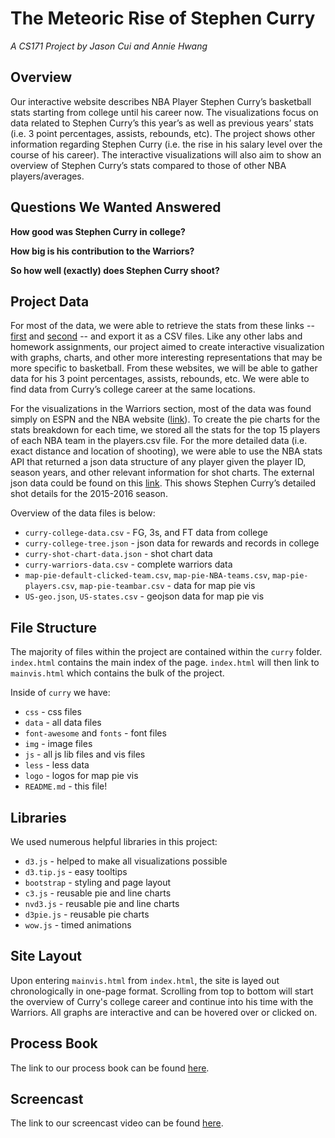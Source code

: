 # The Meteoric Rise of Stephen Curry
*A CS171 Project by Jason Cui and Annie Hwang*

## Overview
Our interactive website describes NBA Player Stephen Curry’s basketball stats starting from college until his career now. The visualizations focus on data related to Stephen Curry’s this year’s as well as previous years’ stats (i.e. 3 point percentages, assists, rebounds, etc). The project shows other information regarding Stephen Curry (i.e. the rise in his salary level over the course of his career). The interactive visualizations will also aim to show an overview of Stephen Curry’s stats compared to those of other NBA players/averages.

## Questions We Wanted Answered
**How good was Stephen Curry in college?**

**How big is his contribution to the Warriors?**

**So how well (exactly) does Stephen Curry shoot?**

## Project Data
For most of the data, we were able to retrieve the stats from these links -- [first](http://www.sports-reference.com/cbb/players/stephen-curry-1.html) and [second](http://www.basketball-reference.com/players/c/curryst01.html) -- and export it as a CSV files. Like any other labs and homework assignments, our project aimed to create interactive visualization with graphs, charts, and other more interesting representations that may be more specific to basketball. From these websites, we will be able to gather data for his 3 point percentages, assists, rebounds, etc. We were able to find data from Curry’s college career at the same locations.

For the visualizations in the Warriors section, most of the data was found simply on ESPN and the NBA website ([link](http://espn.go.com/nba/player/stats/_/id/3975/stephen-curry)). To create the pie charts for the stats breakdown for each time, we stored all the stats for the top 15 players of each NBA team in the players.csv file.
For the more detailed data (i.e. exact distance and location of shooting), we were able to use the NBA stats API that returned a json data structure of any player given the player ID, season years, and other relevant information for shot charts. The external json data could be found on this [link](http://stats.nba.com/stats/shotchartdetail?Period=0&VsConference=&LeagueID=00&LastNGames=0&TeamID=0&Position=&Location=&Outcome=&ContextMeasure=FGA&DateFrom=&StartPeriod=&DateTo=&OpponentTeamID=0&ContextFilter=&RangeType=&Season=2015-16&AheadBehind=&PlayerID=201939&EndRange=&VsDivision=&PointDiff=&RookieYear=&GameSegment=&Month=0&ClutchTime=&StartRange=&EndPeriod=&SeasonType=Regular+Season&SeasonSegment=&GameID=). This shows Stephen Curry’s detailed shot details for the 2015-2016 season.

Overview of the data files is below:

+ `curry-college-data.csv` - FG, 3s, and FT data from college
+ `curry-college-tree.json` - json data for rewards and records in college
+ `curry-shot-chart-data.json` - shot chart data
+ `curry-warriors-data.csv` - complete warriors data
+ `map-pie-default-clicked-team.csv`, `map-pie-NBA-teams.csv`, `map-pie-players.csv`, `map-pie-teambar.csv` - data for map pie vis
+ `US-geo.json`, `US-states.csv` - geojson data for map pie vis

## File Structure
The majority of files within the project are contained within the `curry` folder. `index.html` contains the main index of the page. `index.html` will then link to `mainvis.html` which contains the bulk of the project.

Inside of `curry` we have:

+ `css` - css files
+ `data` - all data files
+ `font-awesome` and `fonts` - font files
+ `img` - image files
+ `js` - all js lib files and vis files
+ `less` - less data
+ `logo` - logos for map pie vis
+ `README.md` - this file!

## Libraries
We used numerous helpful libraries in this project:

+ `d3.js` - helped to make all visualizations possible
+ `d3.tip.js` - easy tooltips
+ `bootstrap` - styling and page layout
+ `c3.js` - reusable pie and line charts
+ `nvd3.js` - reusable pie and line charts
+ `d3pie.js` - reusable pie charts
+ `wow.js` - timed animations

## Site Layout
Upon entering `mainvis.html` from `index.html`, the site is layed out chronologically in one-page format. Scrolling from top to bottom will start the overview of Curry's college career and continue into his time with the Warriors. All graphs are interactive and can be hovered over or clicked on.

## Process Book
The link to our process book can be found [here](http://jasoncui.me/processbook.pdf).

## Screencast
The link to our screencast video can be found [here](https://youtu.be/EfGnxDvZqA0).